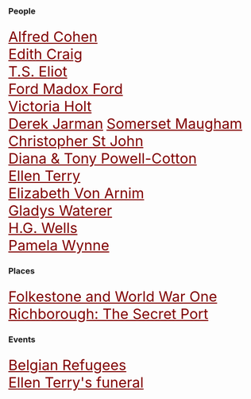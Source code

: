 <style>
    .clearfix::after {content: ""; clear: both; display: table;}
    .thumb {float:left; margin:0 18px 0 6px; width:100%; width:100%; max-width:150px; box-shadow: 0 4px 8px 0 rgba(0, 0, 0, 0.2), 0 6px 20px 0 rgba(0, 0, 0, 0.19); border:1px solid #aaa; margin-bottom: 24px;}
    p {font-size: 1.5rem;}
    a {color: #800000 !important; font-size: 1.2em;}
</style>

<param ve-config title="20th Century Kent">

### People

[Alfred Cohen](20c-cohen-biography)   
[Edith Craig](20c-craig-biography)  
[T.S. Eliot](20c-eliot-biography)   
[Ford Madox Ford](20c-fordmadoxford-biography)   
[Victoria Holt](20c-holt-biography)   
[Derek Jarman](20c-jarman-biography)
[Somerset Maugham](20c-maugham-biography)  
[Christopher St John](20c-st-john-biography)  
[Diana & Tony Powell-Cotton](20c-powell-cotton-biography)   
[Ellen Terry](20c-terry-biography)  
[Elizabeth Von Arnim](20c-vonarnim-biography)   
[Gladys Waterer](20c-waterer-biography)   
[H.G. Wells](20c-wellshg-biography)   
[Pamela Wynne](20c-wynne-biography)   

### Places

[Folkestone and World War One](20c-folkestone-ww1)   
[Richborough: The Secret Port](20c-richborough)

### Events

[Belgian Refugees](20c-belgian-refugees)   
[Ellen Terry's funeral](20c-terry-funeral)  

<!--stackedit_data:
eyJoaXN0b3J5IjpbLTU0NjU5MDMxN119
-->
